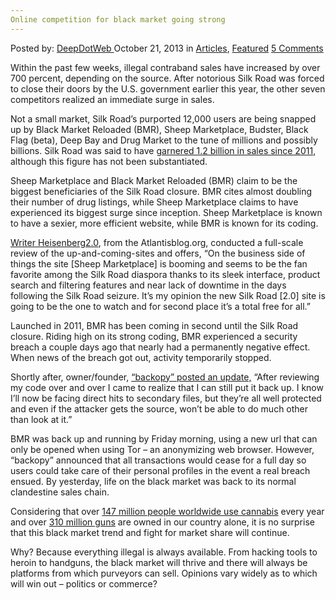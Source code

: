 ```yaml
---
Online competition for black market going strong
---
```

<article class="post-listing post-676 post type-post status-publish format-standard has-post-thumbnail hentry category-articles category-deepdot-news tag-black tag-competition tag-market tag-online tag-strong">
    <div class="post-inner">
    <p class="post-meta">
    <span>Posted by: <a href="https://www.deepdotweb.com/author/admin/" title="">DeepDotWeb </a></span>
    <span>October 21, 2013</span>
    <span>in <a href="https://www.deepdotweb.com/category/articles/" rel="category tag">Articles</a>, <a href="https://www.deepdotweb.com/category/deepdot-news/" rel="category tag">Featured</a></span>
    <span><a href="https://www.deepdotweb.com/2013/10/21/online-competition-for-black-market-going-strong/#comments">5 Comments</a></span>
    </p>
    <div class="clear"></div>
    <div class="entry">
    <p>Within the past few weeks, illegal contraband sales have increased by over 700 percent, depending on the source. After notorious Silk Road was forced to close their doors by the U.S. government earlier this year, the other seven competitors realized an immediate surge in sales.</p>
    <p>Not a small market, Silk Road&#8217;s purported 12,000 users are being snapped up by Black Market Reloaded (BMR), Sheep Marketplace, Budster, Black Flag (beta), Deep Bay and Drug Market to the tune of millions and possibly billions. Silk Road was said to have <a href="http://www.forbes.com/sites/ryanmac/2013/10/18/false-alarm-silk-road-competitor-black-market-reloaded-staying-online/">garnered 1.2 billion in sales since 2011</a>, although this figure has not been substantiated.</p>
    <p>Sheep Marketplace and Black Market Reloaded (BMR) claim to be the biggest beneficiaries of the Silk Road closure. BMR cites almost doubling their number of drug listings, while Sheep Marketplace claims to have experienced its biggest surge since inception. Sheep Marketplace is known to have a sexier, more efficient website, while BMR is known for its coding.</p>
    <p><a href="http://atlantisblog.org/191/">Writer Heisenberg2.0</a>, from the Atlantisblog.org, conducted a full-scale review of the up-and-coming-sites and offers, &#8220;On the business side of things the site [Sheep Marketplace] is booming and seems to be the fan favorite among the Silk Road diaspora thanks to its sleek interface, product search and filtering features and near lack of downtime in the days following the Silk Road seizure. It’s my opinion the new Silk Road [2.0] site is going to be the one to watch and for second place it’s a total free for all.&#8221;</p>
    <p>Launched in 2011, BMR has been coming in second until the Silk Road closure. Riding high on its strong coding, BMR experienced a security breach a couple days ago that nearly had a permanently negative effect. When news of the breach got out, activity temporarily stopped.</p>
    <p>Shortly after, owner/founder, <a href="http://www.forbes.com/sites/ryanmac/2013/10/18/false-alarm-silk-road-competitor-black-market-reloaded-staying-online/">&#8220;backopy&#8221; posted an update,</a> &#8220;After reviewing my code over and over I came to realize that I can still put it back up. I know I&#8217;ll now be facing direct hits to secondary files, but they&#8217;re all well protected and even if the attacker gets the source, won&#8217;t be able to do much other than look at it.&#8221;</p>
    <p>BMR was back up and running by Friday morning, using a new url that can only be opened when using Tor &#8211; an anonymizing web browser. However, &#8220;backopy&#8221; announced that all transactions would cease for a full day so users could take care of their personal profiles in the event a real breach ensued. By yesterday, life on the black market was back to its normal clandestine sales chain.</p>
    <p>Considering that over <a href="http://www.who.int/substance_abuse/facts/psychoactives/en/index.html">147 million people worldwide use cannabis</a> every year and over <a href="http://www.pewresearch.org/fact-tank/2013/06/04/a-minority-of-americans-own-guns-but-just-how-many-is-unclear/">310 million guns</a> are owned in our country alone, it is no surprise that this black market trend and fight for market share will continue.</p>
    <p>Why? Because everything illegal is always available. From hacking tools to heroin to handguns, the black market will thrive and there will always be platforms from which purveyors can sell. Opinions vary widely as to which will win out &#8211; politics or commerce?</p>
    </div>
    <span style="display:none"><a href="https://www.deepdotweb.com/tag/black/" rel="tag">black</a> <a href="https://www.deepdotweb.com/tag/competition/" rel="tag">competition</a> <a href="https://www.deepdotweb.com/tag/market/" rel="tag">market</a> <a href="https://www.deepdotweb.com/tag/online/" rel="tag">online</a> <a href="https://www.deepdotweb.com/tag/strong/" rel="tag">strong</a></span> <span style="display:none" class="updated">2013-10-21</span>
    <div style="display:none" class="vcard author" itemprop="author" itemscope itemtype="http://schema.org/Person"><strong class="fn" itemprop="name"><a href="https://www.deepdotweb.com/author/admin/" title="Posts by DeepDotWeb" rel="author">DeepDotWeb</a></strong></div>
    </div>
</article>

